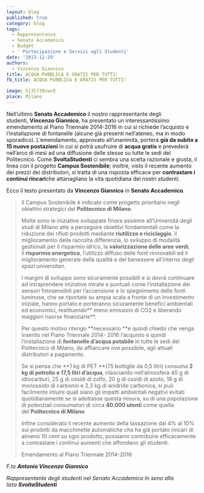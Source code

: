 ```yaml
---
layout: blog
published: true
category: blog
tags:
  - Rappresentanza
  - Senato Accademico
  - Budget
  - ' Partecipazione e Servizi agli Studenti'
date: '2013-12-29'
authors:
  - Vincenzo Giannico
title: ACQUA PUBBLICA E GRATIS PER TUTTI!
fb_title: ACQUA PUBBLICA E GRATIS PER TUTTI!

image: bj3l739cwc8
place: Milano
---
```


Nell’ultimo **Senato Accademico** il nostro rappresentante degli studenti, **Vincenzo Giannico**, ha presentato un interessantissimo emendamento al Piano Triennale 2014-2016 in cui si richiede l’acquisto e l’installazione di fontanelle (alcune già presenti nell’ateneo, ma in modo sporadico). L’emendamento, approvato all’unanimità, porterà **già da subito a 15 nuove postazioni** in cui si potrà usufruire di **acqua gratis** e prevederà nell’arco di mesi ad una diffusione delle stesse su tutte le sedi del Politecnico. Come **SvoltaStudenti** ci sembra una scelta razionale e giusta, il linea con il progetto **Campus Sostenibile**; inoltre, visto il recente aumento dei prezzi dei distributori, si tratta di una risposta efficace per **contrastare i continui rincari**che attanagliano la vita quotidiana dei nostri studenti.

Ecco il testo presentato da **Vincenzo Giannico** in **Senato Accademico**.

> Il Campus Sostenibile è indicato come progetto prioritario negli obiettivi strategici del **Politecnico di Milano**.  
>   
> Molte sono le iniziative sviluppate finora assieme all’Università degli studi di Milano atte a perseguire obiettivi fondamentali come la riduzione dei rifiuti prodotti mediante **riutilizzo e riciclaggio**, il miglioramento della raccolta differenzia, lo sviluppo di modalità gestionali per il risparmio idrico, la **valorizzazione delle aree verdi**, il **risparmio energetico**, l’utilizzo diffuso delle fonti rinnovabili ed il miglioramento generale della qualità e del benessere all’interno degli spazi universitari.  
>   
> I margini di sviluppo sono sicuramente possibili e si dovrà continuare ad intraprendere iniziative mirate e puntuali come l’installazione dei sensori fotosensibili per l’accensione e lo spegnimento delle fonti luminose, che se riportate su ampia scala a fronte di un investimento iniziale, hanno portato e porteranno sicuramente benefici ambientali ed economici, restituendo** meno emissioni di CO2 e liberando maggiori risorse finanziarie**.  
>   
> Per questo motivo ritengo **necessario **e quindi chiedo che venga inserito nel Piano Triennale 2014- 2016 l’acquisto e quindi l’installazione di **fontanelle d’acqua potabile** in tutte le sedi del Politecnico di Milano, da affiancare ove possibile, agli attuali distributori a pagamento.  
>   
> Se si pensa che **1 kg di PET **(75 bottiglie da 0,5 litri) consuma **2 kg di petrolio e 17,5 litri d’acqua**, rilasciando nell’atmosfera 40 g di idrocarburi, 25 g di ossidi di zolfo, 20 g di ossidi di azoto, 18 g di monossido di carbonio e 2,3 kg di anidride carbonica, si può facilmente intuire quali siano gli impatti ambientali negativi evitati quotidianamente se si adottasse questa misura, su di una popolazione di potenziali consumatori di circa **40.000 utenti** come quella del **Politecnico di Milano**.  
>   
> Infine considerato il recente aumento della tassazione dal 4% al 10% sui prodotti da macchinette automatiche che ha già portato rincari di almeno 10 cent su ogni prodotto, possiamo contribuire efficacemente a contrastare i continui aumenti che affondano gli studenti.
> 
> Emendamento al Piano Triennale 2014-2016

_F.to **Antonio Vincenzo Giannico**_

_Rappresentante degli studenti nel Senato Accademico In seno alla lista **SvoltaStudenti**_

